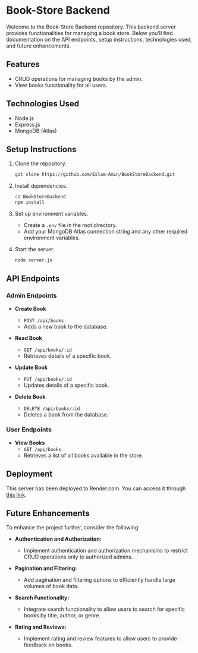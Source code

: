 

# Book-Store Backend

Welcome to the Book-Store Backend repository. This backend server provides functionalities for managing a book store. Below you'll find documentation on the API endpoints, setup instructions, technologies used, and future enhancements.

## Features

- CRUD operations for managing books by the admin.
- View books functionality for all users.

## Technologies Used

- Node.js
- Express.js
- MongoDB (Atlas)

## Setup Instructions

1. Clone the repository.
   ```bash
   git clone https://github.com/Eslam-Amin/BookStoreBackend.git
   ```

2. Install dependencies.
   ```bash
   cd BookStoreBackend
   npm install
   ```

3. Set up environment variables.
   - Create a `.env` file in the root directory.
   - Add your MongoDB Atlas connection string and any other required environment variables.

4. Start the server.
   ```bash
   node server.js
   ```

## API Endpoints

### Admin Endpoints

- **Create Book**
  - `POST /api/books`
  - Adds a new book to the database.
  
- **Read Book**
  - `GET /api/books/:id`
  - Retrieves details of a specific book.

- **Update Book**
  - `PUT /api/books/:id`
  - Updates details of a specific book.

- **Delete Book**
  - `DELETE /api/books/:id`
  - Deletes a book from the database.

### User Endpoints

- **View Books**
  - `GET /api/books`
  - Retrieves a list of all books available in the store.

## Deployment

This server has been deployed to Render.com. You can access it through [this link](https://bookstorebackend-hzhl.onrender.com/books).


## Future Enhancements

To enhance the project further, consider the following:

- **Authentication and Authorization:**
  - Implement authentication and authorization mechanisms to restrict CRUD operations only to authorized admins.
  
- **Pagination and Filtering:**
  - Add pagination and filtering options to efficiently handle large volumes of book data.
  
- **Search Functionality:**
  - Integrate search functionality to allow users to search for specific books by title, author, or genre.
  
- **Rating and Reviews:**
  - Implement rating and review features to allow users to provide feedback on books.
